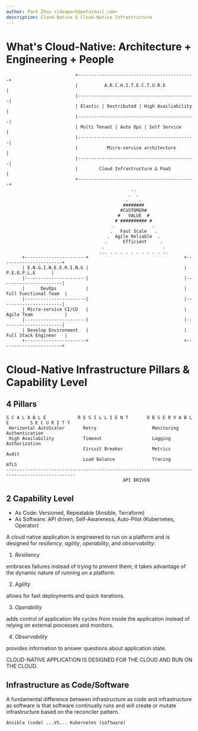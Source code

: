 ```yaml
---
author: Park Zhou <ideapark@petalmail.com>
description: Cloud-Native & Cloud-Native Infrastructure
---
```


# What's Cloud-Native: Architecture + Engineering + People

~~~
                          +--------------------------------------------+
                          |          A.R.C.H.I.T.E.C.T.U.R.E           |
                          |--------------------------------------------|
                          | Elastic | Destributed | High Availiability |
                          |--------------------------------------------|
                          | Multi Tenant | Auto Ops | Self Service     |
                          |--------------------------------------------|
                          |           Micro-service architecture       |
                          |--------------------------------------------|
                          |        Cloud Infrastructure & PaaS         |
                          +--------------------------------------------+
                                               ..
                                              .  .
                                             .    .
                                            ########
                                           #CUSTOMER#
                                          #   VALUE  #
                                         # ########## #
                                        .              .
                                       .   Fast Scale   .
                                      .  Agile Reliable  .
                                     .      Efficient     .
                                    .                      .
                                   ... . . . . . . . . . . ..
      +-----------------------+                                    +-----------------------+
      | E.N.G.I.N.E.E.R.I.N.G |                                    |      P.E.O.P.L.E      |
      |-----------------------|                                    |-----------------------|
      |      DevOps           |                                    | Full Functional Team  |
      |-----------------------|                                    |-----------------------|
      | Micro-service CI/CD   |                                    | Agile Team            |
      |-----------------------|                                    |-----------------------|
      | Develop Environment   |                                    | Full Stack Engineer   |
      +-----------------------+                                    +-----------------------+
~~~

# Cloud-Native Infrastructure Pillars & Capability Level

## 4 Pillars

~~~
S C A L A B L E            R E S I L L I E N T       O B S E R V A B L E        S E C U R I T Y
 Horizontal AutoScaler       Retry                     Monitoring                 Authentication
 High Availability           Timeout                   Logging                    Authorization
                             Circuit Breaker           Metrics                    Audit
                             Load Balance              Tracing                    mTLS
------------------------------------------------------------------------------------------------
                                            API DRIVEN
~~~

## 2 Capability Level

- As Code: Versioned, Repeatable (Ansible, Terraform)
- As Software: API driven, Self-Awareness, Auto-Pilot (Kubernetes, Operator)

A cloud native application is engineered to run on a platform and is designed
for *resiliency*, *agility*, *operability*, and *observability*:

1. *Resiliency*

embraces failures instead of trying to prevent them; it takes advantage of the
dynamic nature of running on a platform.

2. *Agility*

allows for fast deployments and quick iterations.

3. *Operability*

adds control of application life cycles from inside the application instead of
relying on external processes and monitors.

4. *Observability*

provides information to answer questions about application state.

CLOUD-NATIVE APPLICATION IS DESIGNED FOR THE CLOUD AND RUN ON THE CLOUD.

## Infrastructure as Code/Software

A fundamental difference between infrastructure as code and infrastructure as
software is that software continually runs and will create or mutate
infrastructure based on the reconciler pattern.

    Ansible (code) ...VS... Kubernetes (software)
